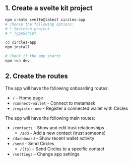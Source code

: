 ## 1. Create a svelte kit project

   ```bash
   npm create svelte@latest circles-app
   # Choose the following options:
   # * Skeleton project
   # * TypeScript
   
   cd circles-app
   npm install
   
   # Check if the app starts
   npm run dev
   ```

## 2. Create the routes

The app will have the following onboarding routes:

* `/` - Home page
* `/connect-wallet` - Connect to metamask
* `/register-new` - Register a connected wallet with Circles

The app will have the following main routes:

* `/contacts` - Show and edit trust relationships
  * `/add` - Add a new contact (trust someone)
* `/dashboard` - Show recent wallet activity
* `/send` - Send Circles
  * `/[to]` - Send Circles to a specific contact
* `/settings` - Change app settings

